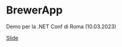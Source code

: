 # BrewerApp

Demo per la .NET Conf di Roma (10.03.2023)

[Slide](https://github.com/andreadottor/BrewerApp/blob/696d45d8479ee39f66f5ef5b617f4c9d120d3b75/Come%20migliorare%20la%20nostra%20applicazione%20web%20con%20.NET%207.pdf)
